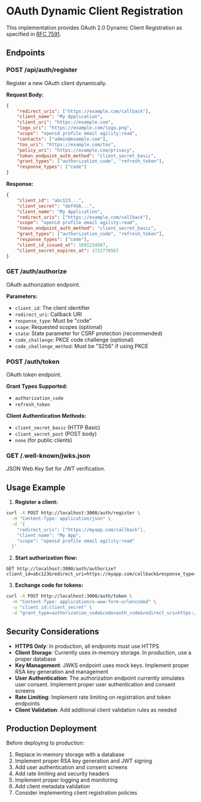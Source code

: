 # OAuth Dynamic Client Registration

This implementation provides OAuth 2.0 Dynamic Client Registration as specified in [RFC 7591](https://tools.ietf.org/html/rfc7591).

## Endpoints

### POST /api/auth/register

Register a new OAuth client dynamically.

**Request Body:**

```json
{
	"redirect_uris": ["https://example.com/callback"],
	"client_name": "My Application",
	"client_uri": "https://example.com",
	"logo_uri": "https://example.com/logo.png",
	"scope": "openid profile email agility:read",
	"contacts": ["admin@example.com"],
	"tos_uri": "https://example.com/tos",
	"policy_uri": "https://example.com/privacy",
	"token_endpoint_auth_method": "client_secret_basic",
	"grant_types": ["authorization_code", "refresh_token"],
	"response_types": ["code"]
}
```

**Response:**

```json
{
	"client_id": "abc123...",
	"client_secret": "def456...",
	"client_name": "My Application",
	"redirect_uris": ["https://example.com/callback"],
	"scope": "openid profile email agility:read",
	"token_endpoint_auth_method": "client_secret_basic",
	"grant_types": ["authorization_code", "refresh_token"],
	"response_types": ["code"],
	"client_id_issued_at": 1691234567,
	"client_secret_expires_at": 1722770567
}
```

### GET /auth/authorize

OAuth authorization endpoint.

**Parameters:**

- `client_id`: The client identifier
- `redirect_uri`: Callback URI
- `response_type`: Must be "code"
- `scope`: Requested scopes (optional)
- `state`: State parameter for CSRF protection (recommended)
- `code_challenge`: PKCE code challenge (optional)
- `code_challenge_method`: Must be "S256" if using PKCE

### POST /auth/token

OAuth token endpoint.

**Grant Types Supported:**

- `authorization_code`
- `refresh_token`

**Client Authentication Methods:**

- `client_secret_basic` (HTTP Basic)
- `client_secret_post` (POST body)
- `none` (for public clients)

### GET /.well-known/jwks.json

JSON Web Key Set for JWT verification.

## Usage Example

1. **Register a client:**

```bash
curl -X POST http://localhost:3000/auth/register \
  -H "Content-Type: application/json" \
  -d '{
    "redirect_uris": ["https://myapp.com/callback"],
    "client_name": "My App",
    "scope": "openid profile email agility:read"
  }'
```

2. **Start authorization flow:**

```
GET http://localhost:3000/auth/authorize?client_id=abc123&redirect_uri=https://myapp.com/callback&response_type=code&scope=openid%20profile&state=xyz789
```

3. **Exchange code for tokens:**

```bash
curl -X POST http://localhost:3000/auth/token \
  -H "Content-Type: application/x-www-form-urlencoded" \
  -u "client_id:client_secret" \
  -d "grant_type=authorization_code&code=auth_code&redirect_uri=https://myapp.com/callback"
```

## Security Considerations

- **HTTPS Only**: In production, all endpoints must use HTTPS
- **Client Storage**: Currently uses in-memory storage. In production, use a proper database
- **Key Management**: JWKS endpoint uses mock keys. Implement proper RSA key generation and management
- **User Authentication**: The authorization endpoint currently simulates user consent. Implement proper user authentication and consent screens
- **Rate Limiting**: Implement rate limiting on registration and token endpoints
- **Client Validation**: Add additional client validation rules as needed

## Production Deployment

Before deploying to production:

1. Replace in-memory storage with a database
2. Implement proper RSA key generation and JWT signing
3. Add user authentication and consent screens
4. Add rate limiting and security headers
5. Implement proper logging and monitoring
6. Add client metadata validation
7. Consider implementing client registration policies
